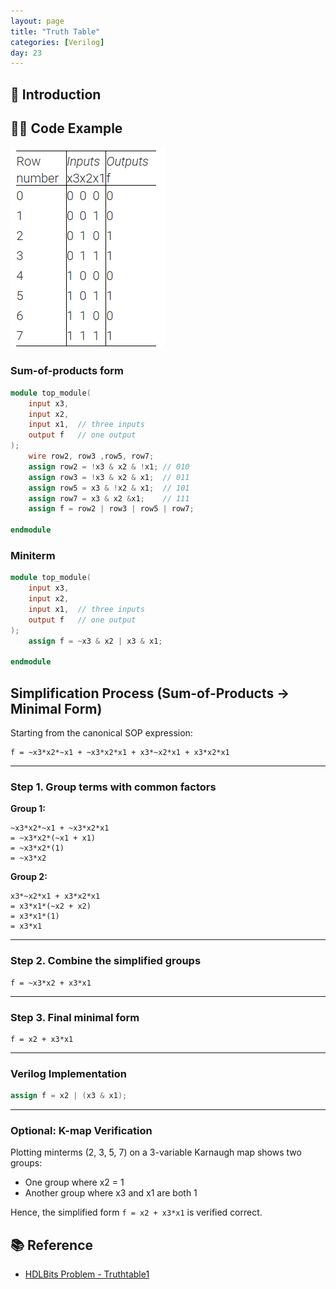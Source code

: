 ```yaml
---
layout: page
title: "Truth Table"
categories: [Verilog]
day: 23
---
```


## 📌 Introduction

## 🧑‍💻 Code Example
![alt text](../assets/day23/truth_table.png)
### Sum-of-products form
```verilog
module top_module( 
    input x3,
    input x2,
    input x1,  // three inputs
    output f   // one output
);
    wire row2, row3 ,row5, row7;
    assign row2 = !x3 & x2 & !x1; // 010
    assign row3 = !x3 & x2 & x1;  // 011
    assign row5 = x3 & !x2 & x1;  // 101
    assign row7 = x3 & x2 &x1;    // 111
    assign f = row2 | row3 | row5 | row7;

endmodule
```

### Miniterm
```verilog
module top_module( 
    input x3,
    input x2,
    input x1,  // three inputs
    output f   // one output
);
    assign f = ~x3 & x2 | x3 & x1;

endmodule
```


## Simplification Process (Sum-of-Products → Minimal Form)

Starting from the canonical SOP expression:

```
f = ~x3*x2*~x1 + ~x3*x2*x1 + x3*~x2*x1 + x3*x2*x1
```

---

### Step 1. Group terms with common factors

**Group 1:**

```
~x3*x2*~x1 + ~x3*x2*x1
= ~x3*x2*(~x1 + x1)
= ~x3*x2*(1)
= ~x3*x2
```

**Group 2:**

```
x3*~x2*x1 + x3*x2*x1
= x3*x1*(~x2 + x2)
= x3*x1*(1)
= x3*x1
```

---

### Step 2. Combine the simplified groups

```
f = ~x3*x2 + x3*x1
```

---

### Step 3. Final minimal form

```
f = x2 + x3*x1
```

---

### Verilog Implementation

```verilog
assign f = x2 | (x3 & x1);
```

---

### Optional: K-map Verification

Plotting minterms (2, 3, 5, 7) on a 3-variable Karnaugh map shows two groups:

* One group where x2 = 1
* Another group where x3 and x1 are both 1

Hence, the simplified form `f = x2 + x3*x1` is verified correct.



## 📚 Reference
* [HDLBits Problem - Truthtable1](https://hdlbits.01xz.net/wiki/Truthtable1)
